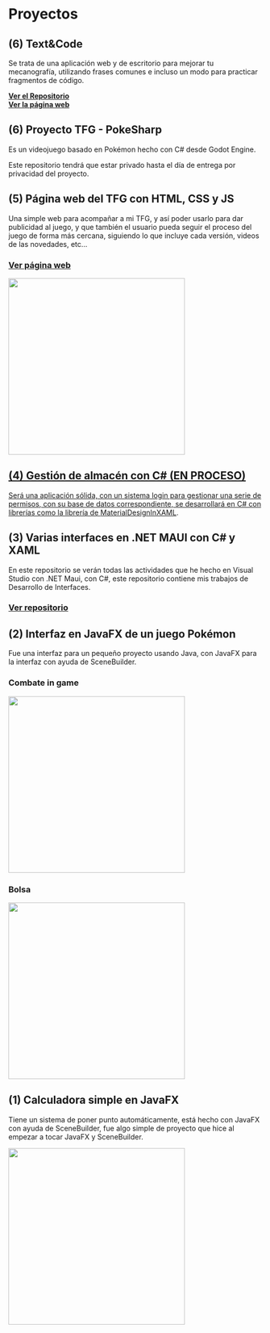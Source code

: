 # Proyectos

## (6) Text&Code

Se trata de una aplicación web y de escritorio para mejorar tu mecanografía, utilizando frases comunes e incluso un modo para practicar fragmentos de código.

<b>[Ver el Repositorio](https://github.com/Maek0s/TextCode)</b> <br>
<b>[Ver la página web](https://maek0s.github.io/TextCode/)</b>

## (6) Proyecto TFG - PokeSharp

Es un videojuego basado en Pokémon hecho con C# desde Godot Engine.

Este repositorio tendrá que estar privado hasta el día de entrega por privacidad del proyecto.
<!-- <h3><a href="https://github.com/Maek0s/PokeSharp">Ver repositorio</h3> -->

## (5) Página web del TFG con HTML, CSS y JS

Una simple web para acompañar a mi TFG, y así poder usarlo para dar publicidad al juego,
y que también el usuario pueda seguir el proceso del juego de forma más cercana, siguiendo lo
que incluye cada versión, videos de las novedades, etc...
<h3><a href="https://maek0s.github.io/PokeSharpWeb/">Ver página web</h3>

<img src="https://github.com/user-attachments/assets/269c9301-4a1d-43fc-b13f-49effb9ef025" height="350px">

## (4) Gestión de almacén con C# (EN PROCESO)

Será una aplicación sólida, con un sistema login para gestionar una serie de permisos, con su base de datos correspondiente,
se desarrollará en C# con librerías como la librería de [MaterialDesignInXAML](https://github.com/MaterialDesignInXAML/MaterialDesignInXamlToolkit/tree/v2.5.1).

## (3) Varias interfaces en .NET MAUI con C# y XAML

En este repositorio se verán todas las actividades que he hecho en Visual Studio con .NET Maui, con C#,
este repositorio contiene mis trabajos de Desarrollo de Interfaces.

<h3><a href="https://github.com/Maek0s/2DAM_DesarrolloInterfaces">Ver repositorio</a></h3>

## (2) Interfaz en JavaFX de un juego Pokémon

Fue una interfaz para un pequeño proyecto usando Java, con JavaFX para la interfaz con ayuda de SceneBuilder.

### Combate in game
<img src="https://github.com/Maek0s/PokeJava_Interfaces/assets/145163254/2cabdfae-51c0-4f37-8cf5-de5311bc5ac0" height="350px">

### Bolsa
<img src="https://github.com/Maek0s/PokeJava_Interfaces/assets/145163254/8583d1d5-047b-4651-86cc-3cd84d3ac964" height="350px">

## (1) Calculadora simple en JavaFX

Tiene un sistema de poner punto automáticamente, está hecho con JavaFX con ayuda de SceneBuilder, 
fue algo simple de proyecto que hice al empezar a tocar JavaFX y SceneBuilder.

<img src="https://github.com/user-attachments/assets/4109d110-be12-40d2-85a7-0899565b9ad7" height="350px">







